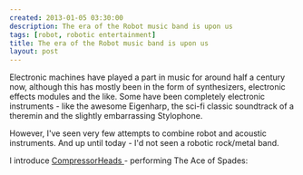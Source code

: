 ```yaml
---
created: 2013-01-05 03:30:00
description: The era of the Robot music band is upon us
tags: [robot, robotic entertainment]
title: The era of the Robot music band is upon us
layout: post
---
```

 <p>
  Electronic machines have played a part in music for around half a century now, although this has mostly been in the form of synthesizers, electronic effects modules and the like. Some have been completely electronic instruments - like the awesome Eigenharp, the sci-fi classic soundtrack of a theremin and the slightly embarrassing Stylophone.
 </p>
 <p>
  However, I've seen very few attempts to combine robot and acoustic instruments. And up until today - I'd not seen a robotic rock/metal band.
 </p>
 <p>
  I introduce
  <a href="http://www.compressorheadband.com/" >
   CompressorHeads
  </a>
  - performing The Ace of Spades:
 </p>
    <div style="text-align: center">
        <object type="application/x-shockwave-flash" data="http://www.youtube.com/v/3RBSkq-_St8" width="425" height="350" id="wp-flash-522dd050b7514" style="visibility: visible;"><param name="quality" value="high"><param name="wmode" value="transparent"><param name="allowFullScreen" value=""><param name="related" value=""><param name="background" value=""><param name="border" value=""><param name="allowscriptaccess" value="always"></object>
    </div>
